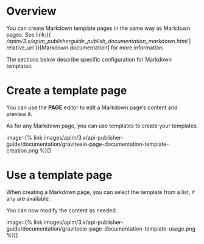 # Overview

You can create Markdown template pages in the same way as Markdown
pages. See link:{{
*/apim/3.x/apim\_publisherguide\_publish\_documentation\_markdown.html*
| relative\_url }}\[Markdown documentation\] for more information.

The sections below describe specific configuration for Markdown
templates.

# Create a template page

You can use the **PAGE** editor to edit a Markdown page’s content and
preview it.

As for any Markdown page, you can use templates to create your
templates.

image::{% link
images/apim/3.x/api-publisher-guide/documentation/graviteeio-page-documentation-template-creation.png
%}\[\]

# Use a template page

When creating a Markdown page, you can select the template from a list,
if any are available.

You can now modify the content as needed.

image::{% link
images/apim/3.x/api-publisher-guide/documentation/graviteeio-page-documentation-template-usage.png
%}\[\]
